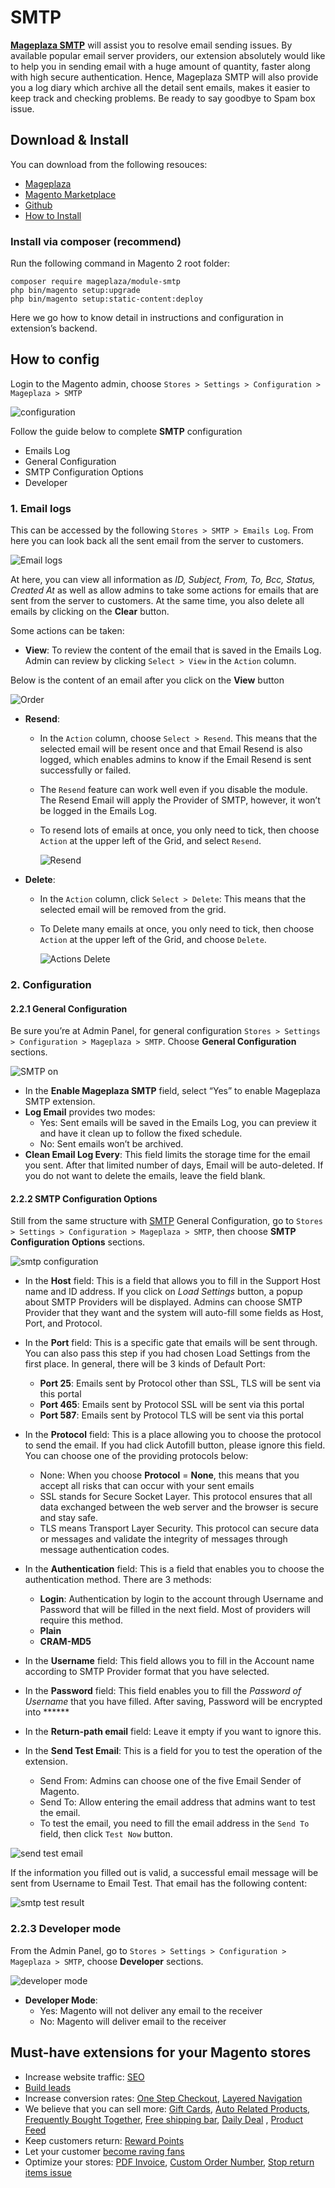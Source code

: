 # SMTP

**[Mageplaza SMTP](https://www.mageplaza.com/magento-2-smtp/)** will assist you to resolve email sending issues. By available popular email server providers, our extension absolutely would like to help you in sending email with a huge amount of quantity, faster along with high secure authentication. Hence, Mageplaza SMTP will also provide you a log diary which archive all the detail sent emails, makes it easier to keep track and checking problems. Be ready to say goodbye to Spam box issue.

## Download & Install

You can download from the following resouces:

- [Mageplaza](https://www.mageplaza.com/magento-2-smtp/)
- [Magento Marketplace](https://marketplace.magento.com/mageplaza-module-smtp.html)
- [Github](https://github.com/mageplaza/magento-2-smtp)
- [How to Install](https://docs.mageplaza.com/smtp-m2/install.html)

### Install via composer (recommend)
Run the following command in Magento 2 root folder:

```
composer require mageplaza/module-smtp
php bin/magento setup:upgrade
php bin/magento setup:static-content:deploy
```

Here we go how to know detail in instructions and configuration in extension’s backend.

## How to config

Login to the Magento admin, choose `Stores > Settings > Configuration > Mageplaza > SMTP`

![configuration](https://i.imgur.com/IXDoxLr.png)

Follow the guide below to complete **SMTP** configuration

* Emails Log
* General Configuration
* SMTP Configuration Options
* Developer

### 1. Email logs

This can be accessed by the following  `Stores > SMTP > Emails Log`. From here you can look back all the sent email from the server to customers.

![Email logs](https://i.imgur.com/ad8w9WV.png)

At here, you can view all information as *ID, Subject, From, To, Bcc, Status, Created At* as well as allow admins to take some actions for emails that are sent from the server to customers. At the same time, you also delete all emails by clicking on the **Clear** button.

Some actions can be taken:

* **View**: To review the content of the email that is saved in the Emails Log. Admin can review by clicking `Select > View` in the `Action` column.

Below is the content of an email after you click on the **View** button

  ![Order](https://i.imgur.com/IZ7EuMt.png)

* **Resend**:

  * In the `Action` column, choose `Select > Resend`. This means that the selected email will be resent once and that Email Resend is also logged, which enables admins to know if the Email Resend is sent successfully or failed.
  * The `Resend` feature can work well even if you disable the module. The Resend Email will apply the Provider of SMTP, however, it won’t be logged in the Emails Log.
  * To resend lots of emails at once, you only need to tick, then choose `Action` at the upper left of the Grid, and select `Resend`.

      ![Resend](https://i.imgur.com/pS7OfD0.png)

* **Delete**: 

  * In the `Action` column, click `Select > Delete`: This means that the selected email will be removed from the grid.
  * To Delete many emails at once, you only need to tick, then choose `Action` at the upper left of the Grid, and choose `Delete`.

      ![Actions Delete](https://i.imgur.com/zX11Azm.png)

### 2. Configuration

#### 2.2.1 General Configuration

Be sure you’re at Admin Panel, for general configuration `Stores > Settings > Configuration > Mageplaza > SMTP`. Choose **General Configuration** sections.

![SMTP on](https://i.imgur.com/Hm7Wofm.png)

* In the **Enable Mageplaza SMTP** field, select “Yes” to enable Mageplaza SMTP extension.
* **Log Email** provides two modes:
  * Yes: Sent emails will be saved in the Emails Log, you can preview it and have it clean up to follow the fixed schedule.
  * No: Sent emails won’t be archived.
* **Clean Email Log Every**: This field limits the storage time for the email you sent. After that limited number of days, Email will be auto-deleted. If you do not want to delete the emails, leave the field blank.


#### 2.2.2 SMTP Configuration Options
Still from the same structure with [SMTP](https://github.com/mageplaza/magento-2-smtp) General Configuration, go to `Stores > Settings > Configuration > Mageplaza > SMTP`, then choose **SMTP Configuration Options** sections.

![smtp configuration](https://i.imgur.com/uM3osyl.png)

* In the **Host** field: This is a field that allows you to fill in the Support Host name and ID address. If you click on *Load Settings* button, a popup about SMTP Providers will be displayed. Admins can choose SMTP Provider that they want and the system will auto-fill some fields as Host, Port, and Protocol.
* In the **Port** field: This is a specific gate that emails will be sent through. You can also pass this step if you had chosen Load Settings from the first place. In general, there will be 3 kinds of Default Port:
  * **Port 25**: Emails sent by Protocol other than SSL, TLS will be sent via this portal
  * **Port 465**: Emails sent by Protocol SSL will be sent via this portal
  * **Port 587**: Emails sent by Protocol TLS will be sent via this portal

* In the **Protocol** field: This is a place allowing you to choose the protocol to send the email. If you had click Autofill button, please ignore this field. You can choose one of the providing protocols below:
  * None: When you choose **Protocol** = **None**, this means that you accept all risks that can occur with your sent emails
  * SSL stands for Secure Socket Layer. This protocol ensures that all data exchanged between the web server and the browser is secure and stay safe.
  * TLS means Transport Layer Security. This protocol can secure data or messages and validate the integrity of messages through message authentication codes. 

* In the **Authentication** field: This is a field that enables you to choose the authentication method. There are 3 methods:
  * **Login**: Authentication by login to the account through Username and Password that will be filled in the next field. Most of providers will require this method.
  * **Plain**
  * **CRAM-MD5**
* In the **Username** field: This field allows you to fill in the Account name according to SMTP Provider format that you have selected.
* In the **Password** field: This field enables you to fill the *Password of Username* that you have filled. After saving, Password will be encrypted into ******

* In the **Return-path email** field: Leave it empty if you want to ignore this.
* In the **Send Test Email**: This is a field for you to test the operation of the extension.
  * Send From: Admins can choose one of the five Email Sender of Magento.
  * Send To: Allow entering the email address that admins want to test the email.
  * To test the email, you need to fill the email address in the `Send To` field, then click `Test Now` button.

![send test email](https://i.imgur.com/Qgi0sf5.png)

If the information you filled out is valid, a successful email message will be sent from Username to Email Test. That email has the following content:

![smtp test result](https://i.imgur.com/7aoGqeB.png)

### 2.2.3 Developer mode

From the Admin Panel, go to `Stores > Settings > Configuration > Mageplaza > SMTP`, choose **Developer** sections.

![developer mode](https://i.imgur.com/bI84WgH.png)

* **Developer Mode**:
  * Yes: Magento will not deliver any email to the receiver
  * No: Magento will deliver email to the receiver




## Must-have extensions for your Magento stores

- Increase website traffic: [SEO](https://www.mageplaza.com/magento-2-seo-extension/)
- [Build leads](https://www.mageplaza.com/magento-2-better-popup/)
- Increase conversion rates: [One Step Checkout](https://www.mageplaza.com/magento-2-one-step-checkout-extension/), [Layered Navigation](https://www.mageplaza.com/magento-2-layered-navigation-extension/)
- We believe that you can sell more: [Gift Cards](https://www.mageplaza.com/magento-2-gift-card-extension/), [Auto Related Products](https://www.mageplaza.com/magento-2-automatic-related-products/), [Frequently Bought Together](https://www.mageplaza.com/magento-2-frequently-bought-together/), [Free shipping bar](https://www.mageplaza.com/magento-2-free-shipping-bar/), [Daily Deal](https://www.mageplaza.com/magento-2-daily-deal-extension/) , [Product Feed](https://www.mageplaza.com/magento-2-product-feed-extension/)
- Keep customers return: [Reward Points](https://www.mageplaza.com/magento-2-reward-points-extension/)
- Let your customer [become raving fans](https://www.mageplaza.com/magento-2-affiliate-extension/)
- Optimize your stores: [PDF Invoice](https://www.mageplaza.com/magento-2-pdf-invoice-extension/), [Custom Order Number](https://www.mageplaza.com/magento-2-custom-order-number/), [Stop return items issue](https://www.mageplaza.com/magento-2-size-chart/)
